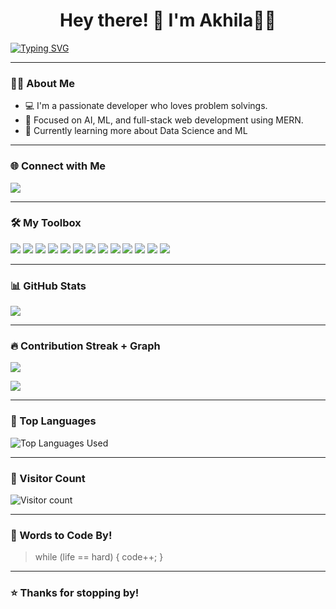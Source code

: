<h1 align="center">Hey there! 👋 I'm Akhila👩‍💻</h1>

[![Typing SVG](https://readme-typing-svg.demolab.com?font=Fira+Code&size=24&pause=1000&color=00FF00&center=true&vCenter=true&width=600&lines=Code+it+till+you+make+it+%21)](https://git.io/typing-svg)

---

### 👨‍💻 About Me

- 💻 I'm a passionate developer who loves problem solvings.
- 🤖 Focused on AI, ML, and full-stack web development using MERN.
- 🧠 Currently learning more about Data Science and ML

---

### 🌐 Connect with Me

<p align="left">
  <a href="https://linkedin.com/in/akhila-k-n-419a5324b" target="_blank"><img src="https://img.shields.io/badge/LinkedIn-0077B5?style=for-the-badge&logo=linkedin&logoColor=white"/></a>
</p>

---

### 🛠️ My Toolbox

<p align="left">
  <img src="https://img.shields.io/badge/AI/ML-6C63FF?style=for-the-badge&logo=openai&logoColor=white"/>
  <img src="https://img.shields.io/badge/MongoDB-4EA94B?style=for-the-badge&logo=mongodb&logoColor=white"/>
  <img src="https://img.shields.io/badge/Express.js-000000?style=for-the-badge&logo=express&logoColor=white"/>
  <img src="https://img.shields.io/badge/React-61DAFB?style=for-the-badge&logo=react&logoColor=black"/>
  <img src="https://img.shields.io/badge/Node.js-339933?style=for-the-badge&logo=nodedotjs&logoColor=white"/>
  <img src="https://img.shields.io/badge/Python-3776AB?style=for-the-badge&logo=python&logoColor=white"/>
  <img src="https://img.shields.io/badge/C++-00599C?style=for-the-badge&logo=c%2B%2B&logoColor=white"/>
  <img src="https://img.shields.io/badge/C-00599C?style=for-the-badge&logo=c&logoColor=white"/>
  <img src="https://img.shields.io/badge/Java-ED8B00?style=for-the-badge&logo=java&logoColor=white"/>
  <img src="https://img.shields.io/badge/JavaScript-F7DF1E?style=for-the-badge&logo=javascript&logoColor=black"/>
  <img src="https://img.shields.io/badge/TailwindCSS-38B2AC?style=for-the-badge&logo=tailwind-css&logoColor=white"/>
  <img src="https://img.shields.io/badge/HTML5-E34F26?style=for-the-badge&logo=html5&logoColor=white"/>
  <img src="https://img.shields.io/badge/CSS3-1572B6?style=for-the-badge&logo=css3&logoColor=white"/>
</p>

---

### 📊 GitHub Stats

<p align="left">
  <img src="https://github-readme-stats.vercel.app/api?username=Akhilaknair&show_icons=true&theme=github_dark&hide_border=true"  />
</p>

---

### 🔥 Contribution Streak + Graph

<p align="left">
  <img src="https://github-readme-stats.vercel.app/api?username=Akhilaknair&show_icons=true&theme=github_dark&hide_border=true&include_all_commits=true&count_private=true" />
</p>

<p align="left">
  <img src="https://github-readme-activity-graph.vercel.app/graph?username=Akhilaknair&theme=github-dark&hide_border=true" />
</p>

---

### 🧠 Top Languages

<p align="left">
  <img src="https://github-readme-stats.vercel.app/api/top-langs/?username=Akhilaknair&layout=compact&theme=github_dark&hide_border=true" alt="Top Languages Used" />
</p>

---

### 👀 Visitor Count

<p align="left">
  <img src="https://komarev.com/ghpvc/?username=Akhilaknair&label=Profile+views&color=brightgreen&style=flat" alt="Visitor count" />
</p>

---

### 💬 Words to Code By!

> while (life == hard) { code++; }

---

### ⭐ Thanks for stopping by!
